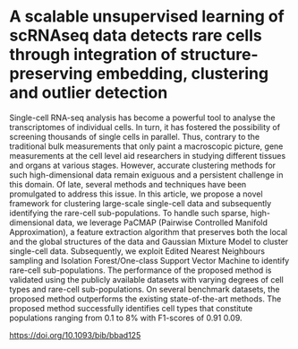 # A scalable unsupervised learning of scRNAseq data detects rare cells through integration of structure-preserving embedding, clustering and outlier detection

Single-cell RNA-seq analysis has become a powerful tool to analyse the transcriptomes of individual cells. In turn, it has fostered the possibility of screening thousands of single cells in parallel. Thus, contrary to the traditional bulk measurements that only paint a macroscopic picture, gene measurements at the cell level aid researchers in studying different tissues and organs at various stages. However, accurate clustering methods for such high-dimensional data remain exiguous and a persistent challenge in this domain. Of late, several methods and techniques have been promulgated to address this issue. In this article, we propose a novel framework for clustering large-scale single-cell data and subsequently identifying the rare-cell sub-populations. To handle such sparse, high-dimensional data, we leverage PaCMAP (Pairwise Controlled Manifold Approximation), a feature extraction algorithm that preserves both the local and the global structures of the data and Gaussian Mixture Model to cluster single-cell data. Subsequently, we exploit Edited Nearest Neighbours sampling and Isolation Forest/One-class Support Vector Machine to identify rare-cell sub-populations. The performance of the proposed method is validated using the publicly available datasets with varying degrees of cell types and rare-cell sub-populations. On several benchmark datasets, the proposed method outperforms the existing state-of-the-art methods. The proposed method successfully identifies cell types that constitute populations ranging from 0.1 to 8% with F1-scores of 0.91 0.09.

https://doi.org/10.1093/bib/bbad125
